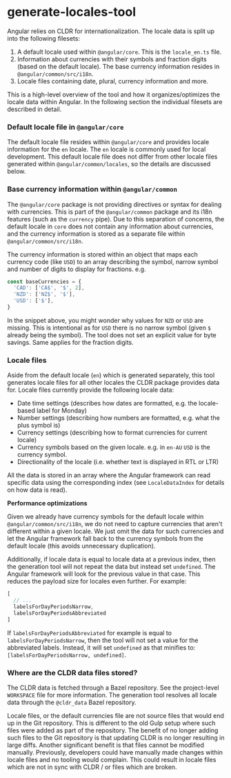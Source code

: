# generate-locales-tool

Angular relies on CLDR for internationalization. The locale data is split up into the following filesets:

1. A default locale used within `@angular/core`. This is the `locale_en.ts` file.
2. Information about currencies with their symbols and fraction digits (based on the default locale). The base currency information resides in `@angular/common/src/i18n`.
3. Locale files containing date, plural, currency information and more.

This is a high-level overview of the tool and how it organizes/optimizes the locale data within Angular. In the following section the individual filesets are described in detail.

### Default locale file in `@angular/core`

The default locale file resides within `@angular/core` and provides locale information for the `en` locale. The `en` locale is commonly used for local development. This default locale file does not differ from other locale files generated within `@angular/common/locales`, so the details are discussed below.

### Base currency information within `@angular/common`

The `@angular/core` package is not providing directives or syntax for dealing with currencies. This is part of the `@angular/common` package and its i18n features (such as the `currency` pipe). Due to this separation of concerns, the default locale in `core` does not contain any information about currencies, and the currency information is stored as a separate file within `@angular/common/src/i18n`.

The currency information is stored within an object that maps each currency code (like `USD`) to an array describing the symbol, narrow symbol and number of digits to display for fractions. e.g.

```ts
const baseCurrencies = {
  'CAD': ['CA$', '$', 2],
  'NZD': ['NZ$', '$'],
  'USD': ['$'],
}
```

In the snippet above, you might wonder why values for `NZD` or `USD` are missing. This is intentional as for `USD` there is no narrow symbol (given `$` already being the symbol). The tool does not set an explicit value for byte savings. Same applies for the fraction digits. 

### Locale files

Aside from the default locale (`en`) which is generated separately, this tool generates locale files for all other locales the CLDR package provides data for. Locale files currently provide the following locale data:

* Date time settings (describes how dates are formatted, e.g. the locale-based label for Monday)
* Number settings (describing how numbers are formatted, e.g. what the plus symbol is)
* Currency settings (describing how to format currencies for current locale)
* Currency symbols based on the given locale. e.g. in `en-AU` `USD` is the currency symbol.
* Directionality of the locale (i.e. whether text is displayed in RTL or LTR)

All the data is stored in an array where the Angular framework can read specific data using the corresponding index (see `LocaleDataIndex` for details on how data is read).

**Performance optimizations**

Given we already have currency symbols for the default locale within `@angular/common/src/i18n`, we do not need to capture currencies that aren't different within a given locale. We just omit the data for such currencies and let the Angular framework fall back to the currency symbols from the default locale (this avoids unnecessary duplication).

Additionally, if locale data is equal to locale data at a previous index, then the generation tool will not repeat the data but instead set `undefined`. The Angular framework will look for the previous value in that case. This reduces the payload size for locales even further. For example:

```ts
[
  // ...
  labelsForDayPeriodsNarrow,
  labelsForDayPeriodsAbbreviated
]
```

If `labelsForDayPeriodsAbbreviated` for example is equal to `labelsForDayPeriodsNarrow`, then the tool will not set a value for the abbreviated labels. Instead, it will set `undefined` as that minifies to: `[labelsForDayPeriodsNarrow, undefined]`.


### Where are the CLDR data files stored?

The CLDR data is fetched through a Bazel repository. See the project-level `WORKSPACE` file for more information. The generation tool resolves all locale data through the `@cldr_data` Bazel repository.

Locale files, or the default currencies file are not source files that would end up in the Git repository. This is different to the old Gulp setup where such files were added as part of the repository. The benefit of no longer adding such files to the Git repository is that updating CLDR is no longer resulting in large diffs. Another significant benefit is that files cannot be modified manually. Previously, developers could have manually made changes within locale files and no tooling would complain. This could result in locale files which are not in sync with CLDR / or files which are broken.